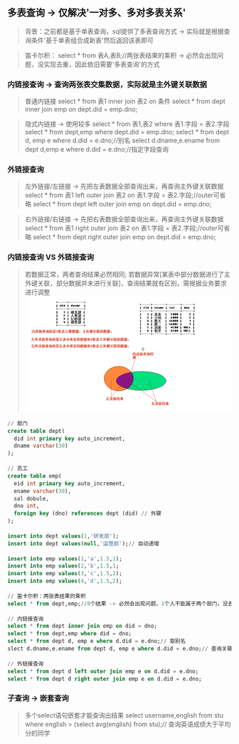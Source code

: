 ## 多表查询 -> 仅解决'一对多、多对多表关系'
> 背景：之前都是基于单表查询，sql提供了多表查询方式 -> 实际就是根据查询条件'基于单表组合成新表'然后返回该表即可

> 笛卡尔积：
> select * from 表A,表B;//两张表结果的乘积 -> 必然会出现问题，没实现去重，因此依旧需要'多表查询'的方式

### 内链接查询 -> 查询两张表交集数据，实际就是主外键关联数据
> 普通内链接
> select * from 表1 inner join 表2 on 条件
> select * from dept inner join emp on dept.did = emp.dno;

> 隐式内链接 -> 使用较多
> select * from 表1,表2 where 表1.字段 = 表2.字段
> select * from dept,emp where dept.did = emp.dno;
> select * from dept d, emp e where d.did = e.dno;//别名
> select d.dname,e.ename from dept d,emp e where d.did = e.dno;//指定字段查询

### 外链接查询
> 左外链接/左链接 -> 先把左表数据全部查询出来，再查询主外键关联数据
> select * from 表1 left outer join 表2 on 表1.字段 = 表2.字段;//outer可省略
> select * from dept left outer join emp on dept.did = emp.dno;

> 右外链接/右链接 -> 先把右表数据全部查询出来，再查询主外键关联数据
> select * from 表1 right outer join 表2 on 表1.字段 = 表2.字段;//outer可省略
> select * from dept right outer join emp on dept.did = emp.dno;

### 内链接查询 VS 外链接查询
> 若数据正常，两者查询结果必然相同; 若数据异常[某表中部分数据进行了主外键关联，部分数据并未进行关联]，查询结果就有区别，需根据业务要求进行调整
![](assets/多表查询方式区别.png)

```sql
// 部门
create table dept(
  did int primary key auto_increment,
  dname varchar(30)
);

// 员工
create table emp(
  eid int primary key auto_increment,
  ename varchar(30),
  sal dobule,
  dno int,
  foreign key (dno) references dept (did) // 外键
);

insert into dept values(1,'研发部');
insert into dept values(null,'运营部');// 自动递增

insert into emp values(1,'a',1.5,1);
insert into emp values(2,'b',1.5,1;
insert into emp values(3,'c',1.5,2);
insert into emp values(4,'d',1.5,2);

// 笛卡尔积：两张表结果的乘积
select * from dept,emp;//8个结果 -> 必然会出现问题，1个人不能属于两个部门，没去重，因此需使用'多表查询方式'

// 内链接查询
select * from dept inner join emp on did = dno;
select * from dept,emp where did = dno;
select * from dept d, emp e where d.did = e.dno;// 取别名
slect d.dname,e.ename from dept d, emp e where d.did = e.dno;// 查询关键字

// 外链接查询
select * from dept d left outer join emp e on d.did = e.dno;
select * from dept d right outer join emp e on d.did = e.dno;
```

### 子查询 -> 嵌套查询
> 多个select语句嵌套才能查询出结果
> select username,english from stu where english > (select avg(english) from stu);// 查询英语成绩大于平均分的同学